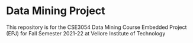 # Data Mining Project

This repository is for the CSE3054 Data Mining Course Embedded Project (EPJ) for Fall Semester 2021-22 at Vellore Institute of Technology

